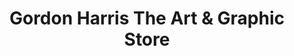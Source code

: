 ---
title: "Gordon Harris The Art & Graphic Store"
url: /auckland/gordon-harris-the-art-und-graphic-store/
shop: Basteln
---
